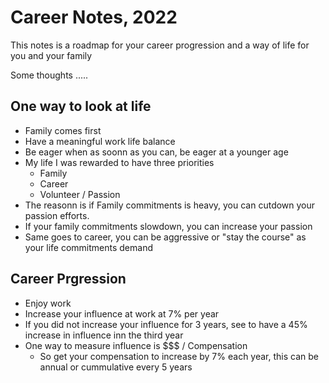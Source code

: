 # Career Notes, 2022

This notes is a roadmap for your career progression and a way of life for you and your family


Some thoughts .....
## One way to look at life
- Family comes first
- Have a meaningful work life balance
- Be eager when as soonn as you can, be eager at a younger age
- My life I was rewarded to have three priorities 
  - Family
  - Career
  - Volunteer / Passion
- The reasonn is if Family commitments is heavy, you can cutdown your passion efforts.
- If your family commitments slowdown, you can increase your passion
- Same goes to career, you can be aggressive or "stay the course" as your life commitments demand

## Career Prgression
- Enjoy work
- Increase your influence at work at 7% per year
- If you did not increase your influence for 3 years, see to have a 45% increase in influence inn the third year
- One way to measure influence is $$$ / Compensation
  - So get your compensation to increase by 7% each year, this can be annual or cummulative every 5 years
